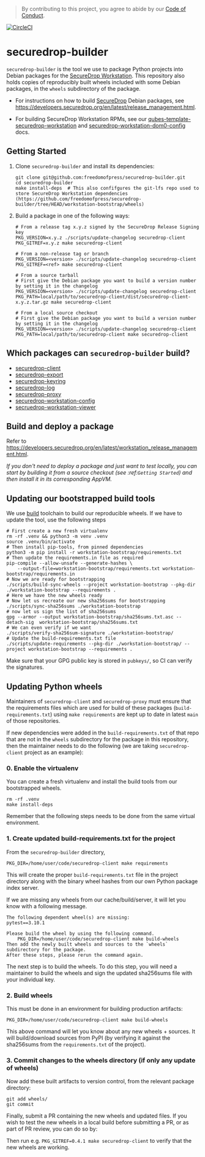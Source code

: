 > By contributing to this project, you agree to abide by our [Code of Conduct](https://github.com/freedomofpress/.github/blob/main/CODE_OF_CONDUCT.md).

[![CircleCI](https://circleci.com/gh/freedomofpress/securedrop-builder/tree/main.svg?style=svg)](https://circleci.com/gh/freedomofpress/securedrop-builder/tree/main)

# securedrop-builder

`securedrop-builder` is the tool we use to package Python projects into Debian packages for the [SecureDrop Workstation](https://github.com/freedomofpress/securedrop-workstation). This repository also holds copies of reproducibly built wheels included with some Debian packages, in the `wheels` subdirectory of the package.

* For instructions on how to build [SecureDrop](https://github.com/freedomofpress/securedrop) Debian packages, see https://developers.securedrop.org/en/latest/release_management.html.

* For building SecureDrop Workstation RPMs, see our [qubes-template-securedrop-workstation](https://github.com/freedomofpress/qubes-template-securedrop-workstation#build-instructions) and [securedrop-workstation-dom0-config](https://github.com/freedomofpress/securedrop-workstation/wiki/Building-securedrop-workstation-dom0-config-RPM-package) docs.

## Getting Started

1. Clone `securedrop-builder` and install its dependencies:

    ```shell
    git clone git@github.com:freedomofpress/securedrop-builder.git
    cd securedrop-builder
    make install-deps  # This also confifgures the git-lfs repo used to store SecureDrop Workstation dependencies (https://github.com/freedomofpress/securedrop-builder/tree/HEAD/workstation-bootstrap/wheels)
    ```

2. Build a package in one of the following ways:
    ```shell
    # From a release tag x.y.z signed by the SecureDrop Release Signing key
    PKG_VERSION=x.y.z ./scripts/update-changelog securedrop-client
    PKG_GITREF=x.y.z make securedrop-client
    ```
    
    ```shell
    # From a non-release tag or branch
    PKG_VERSION=<version> ./scripts/update-changelog securedrop-client
    PKG_GITREF=<ref> make securedrop-client
    ```
    
    ```shell
    # From a source tarball
    # First give the Debian package you want to build a version number by setting it in the changelog
    PKG_VERSION=<version> ./scripts/update-changelog securedrop-client
    PKG_PATH=local/path/to/securedrop-client/dist/securedrop-client-x.y.z.tar.gz make securedrop-client
    ```
    
    ```shell
    # From a local source checkout
    # First give the Debian package you want to build a version number by setting it in the changelog
    PKG_VERSION=<version> ./scripts/update-changelog securedrop-client
    PKG_PATH=local/path/to/securedrop-client make securedrop-client
    ```
    
## Which packages can `securedrop-builder` build?

* [securedrop-client](https://github.com/freedomofpress/securedrop-client)
* [securedrop-export](https://github.com/freedomofpress/securedrop-export)
* [securedrop-keyring](https://github.com/freedomofpress/securedrop-keyring)
* [securedrop-log](https://github.com/freedomofpress/securedrop-log)
* [securedrop-proxy](https://github.com/freedomofpress/securedrop-proxy)
* [securedrop-workstation-config](https://github.com/freedomofpress/securedrop-builder/tree/main/securedrop-workstation-config)
* [secruedrop-workstation-viewer](https://github.com/freedomofpress/securedrop-builder/tree/main/securedrop-workstation-viewer)


## Build and deploy a package

Refer to https://developers.securedrop.org/en/latest/workstation_release_management.html.

_If you don't need to deploy a package and just want to test locally, you can start by building it from a source checkout (see :ref:`Getting Started`) and then install it in its corresponding AppVM._

## Updating our bootstrapped build tools

We use [build](https://pypa-build.readthedocs.io/en/latest/) toolchain to build our reproducible wheels.
If we have to update the tool, use the following steps

```shell
# First create a new fresh virtualenv
rm -rf .venv && python3 -m venv .venv
source .venv/bin/activate
# Then install pip-tools, from pinned dependencies
python3 -m pip install -r workstation-bootstrap/requirements.txt
# Then update the requirements.in file as required
pip-compile --allow-unsafe --generate-hashes \
    --output-file=workstation-bootstrap/requirements.txt workstation-bootstrap/requirements.in
# Now we are ready for bootstrapping
./scripts/build-sync-wheels --project workstation-bootstrap --pkg-dir ./workstation-bootstrap --requirements .
# Here we have the new wheels ready
# Now let us recreate our new sha256sums for bootstrapping
./scripts/sync-sha256sums ./workstation-bootstrap
# now let us sign the list of sha256sums
gpg --armor --output workstation-bootstrap/sha256sums.txt.asc --detach-sig  workstation-bootstrap/sha256sums.txt
# We can even verify if we want
./scripts/verify-sha256sum-signature ./workstation-bootstrap/
# Update the build-requirements.txt file
./scripts/update-requirements --pkg-dir ./workstation-bootstrap/ --project workstation-bootstrap --requirements .
```

Make sure that your GPG public key is stored in `pubkeys/`, so CI can verify the signatures.

## Updating Python wheels

Maintainers of `securedrop-client` and `securedrop-proxy` must ensure that
the requirements files which are used for build of these packages (`build-requirements.txt`)
using `make requirements` are kept up to date in latest `main` of those repositories.

If new dependencies were added in the `build-requirements.txt` of that
repo that are not in the `wheels` subdirectory for the package in this repository,
then the maintainer needs to do the following (we are taking `securedrop-client` project
as an example):

### 0. Enable the virtualenv

You can create a fresh virtualenv and install the build tools from our bootstrapped wheels.

```shell
rm -rf .venv
make install-deps
```

Remember that the following steps needs to be done from the same virtual environment.

### 1. Create updated build-requirements.txt for the project

From the `securedrop-builder` directory,

```shell
PKG_DIR=/home/user/code/securedrop-client make requirements
```

This will create the proper `build-requirements.txt` file in the project directory along with the binary wheel
hashes from our own Python package index server.

If we are missing any wheels from our cache/build/server, it will let you know with a following message.

```shell
The following dependent wheel(s) are missing:
pytest==3.10.1

Please build the wheel by using the following command.
	PKG_DIR=/home/user/code/securedrop-client make build-wheels
Then add the newly built wheels and sources to the `wheels` subdirectory for the package.
After these steps, please rerun the command again.
```

The next step is to build the wheels. To do this step, you will need a maintainer
to build the wheels and sign the updated sha256sums file with your individual key.

### 2. Build wheels

This must be done in an environment for building production artifacts:

```shell
PKG_DIR=/home/user/code/securedrop-client make build-wheels
```

This above command will let you know about any new wheels + sources. It will
build/download sources from PyPI (by verifying it against the sha256sums from
the `requirements.txt` of the project).

### 3. Commit changes to the wheels directory (if only any update of wheels)

Now add these built artifacts to version control, from the relevant package
directory:

```shell
git add wheels/
git commit
```

Finally, submit a PR containing the new wheels and updated files.
If you wish to test the new wheels in a local build before submitting a PR,
or as part of PR review, you can do so by:

Then run e.g. `PKG_GITREF=0.4.1 make securedrop-client` to verify that the new wheels are working.
